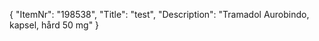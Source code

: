 {
  "ItemNr": "198538",
  "Title": "test",
  "Description": "Tramadol Aurobindo, kapsel, hård 50 mg"
}
